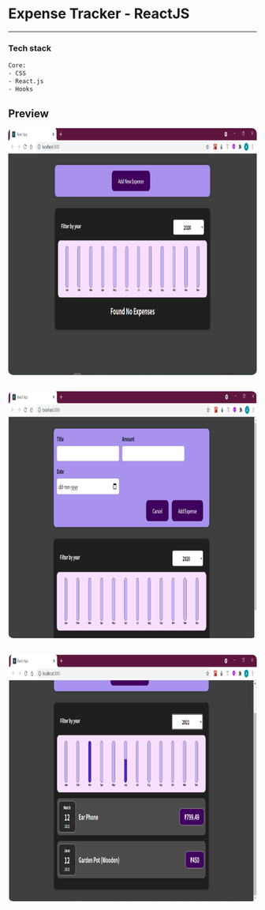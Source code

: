 # Expense Tracker - ReactJS 

---


### Tech stack

```
Core:
- CSS
- React.js
- Hooks

```


## Preview

<img src="/Preview 1.png" height="500" style="border-radius:10px;margin-bottom:1rem;" /><br>

<img src="/Preview 2.png" height="500" style="border-radius:10px;margin-bottom:1rem;" /><br>

<img src="/Preview 3.png" height="500" style="border-radius:10px;margin-bottom:1rem;" />
